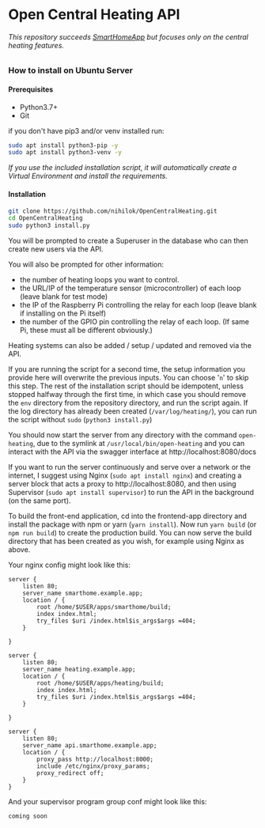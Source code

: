 # Open Central Heating API
###### This repository succeeds [SmartHomeApp](https://github.com/nihilok/SmartHomeApp) but focuses only on the central heating features.


### How to install on Ubuntu Server
#### Prerequisites
- Python3.7+
- Git

if you don't have pip3 and/or venv installed run:
```sh
sudo apt install python3-pip -y
sudo apt install python3-venv -y
```
_If you use the included installation script, it will automatically create a Virtual Environment and install the requirements._

#### Installation
```bash
git clone https://github.com/nihilok/OpenCentralHeating.git
cd OpenCentralHeating
sudo python3 install.py
```
You will be prompted to create a Superuser in the database who can then create new users via the API.

You will also be prompted for other information:
- the number of heating loops you want to control.
- the URL/IP of the temperature sensor (microcontroller) of each loop (leave blank for test mode)
- the IP of the Raspberry Pi controlling the relay for each loop (leave blank if installing on the Pi itself)
- the number of the GPIO pin controlling the relay of each loop. (If same Pi, these must all be different obviously.)

Heating systems can also be added / setup / updated and removed via the API.

If you are running the script for a second time, the setup information you provide here will overwrite the previous 
inputs. You can choose '`n`' to skip this step. 
The rest of the installation script should be idempotent, unless stopped halfway through the first time, in which 
case you should remove the `env` directory from the repository directory, and run the script again. If the log 
directory has already been created (`/var/log/heating/`), you can run the script without `sudo` (`python3 install.py`)

You should now start the server from any directory with the command `open-heating`, due to the symlink at 
`/usr/local/bin/open-heating` and you can interact with the API via the swagger interface at http://localhost:8080/docs

If you want to run the server continuously and serve over a network or the internet, I suggest using Nginx 
(`sudo apt install nginx`) and creating a server block that acts a proxy to http://localhost:8080, and then using 
Supervisor (`sudo apt install supervisor`) to run the API in the background (on the same port).

To build the front-end application, cd into the frontend-app directory and install the package with npm or yarn 
(`yarn install`). Now run `yarn build` (or `npm run build`) to create the production build. You can now serve the build 
directory that has been created as you wish, for example using Nginx as above.

Your nginx config might look like this:
```
server {
    listen 80;
    server_name smarthome.example.app;
    location / {
        root /home/$USER/apps/smarthome/build;
        index index.html;
        try_files $uri /index.html$is_args$args =404;
    }	

}

server {
    listen 80;
    server_name heating.example.app;
    location / {
        root /home/$USER/apps/heating/build;
        index index.html;
        try_files $uri /index.html$is_args$args =404;
    }	

}

server {
    listen 80;
    server_name api.smarthome.example.app;
    location / {
        proxy_pass http://localhost:8000;
        include /etc/nginx/proxy_params;
        proxy_redirect off;
    }
}
```

And your supervisor program group conf might look like this:
```
coming soon
```

